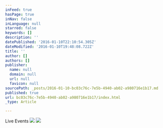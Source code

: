 ```yaml
---
inFeed: true
hasPage: true
inNav: false
inLanguage: null
starred: false
keywords: []
description: ''
datePublished: '2016-01-10T22:10:54.305Z'
dateModified: '2016-01-10T19:48:08.722Z'
title: ''
author: []
authors: []
publisher:
  name: null
  domain: null
  url: null
  favicon: null
sourcePath: _posts/2016-01-10-bc03c76c-7e5b-4940-ab02-a980716e1b17.md
published: true
url: bc03c76c-7e5b-4940-ab02-a980716e1b17/index.html
_type: Article

---
```

Live Events
![](https://s3-us-west-2.amazonaws.com/the-grid-img/p/4f0adb3997a76ba4808e2932b01a306a897344dc.jpg)
![](https://the-grid-user-content.s3-us-west-2.amazonaws.com/3647a3dc-83ac-41b6-8aaf-b674356c587e.JPG)